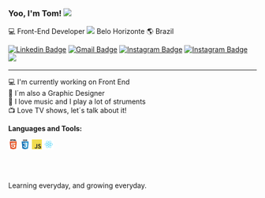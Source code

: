 <p align="center">
 <!-- <img width="100%" src="![image](https://user-images.githubusercontent.com/85240595/127880736-21efeb3f-84d4-41ff-8470-d45fd0fada17.png)" /> -->
</p>

### Yoo, I'm Tom! <img src="https://data.whicdn.com/images/242557345/original.gif" width="30px">

💻 Front-End Developer  <img src="https://image.flaticon.com/icons/svg/197/197386.svg" width="13"/> Belo Horizonte 🌎 Brazil


[![Linkedin Badge](https://img.shields.io/badge/-TomOliveira.facode-blue?style=flat-square&logo=Linkedin&logoColor=white&link=https://https://www.linkedin.com/in/werverton-oliveira-913967218/)](https://www.linkedin.com/in/werverton-oliveira-913967218/)
[![Gmail Badge](https://img.shields.io/badge/-Weverton.Oliveira-c14438?style=flat-square&logo=Gmail&logoColor=white&link=mailto:weverton.oliveira@facode.com.br)](mailto:weverton.oliveira@facode.com.br)
[![Instagram Badge](https://img.shields.io/badge/-tom.oliveira-blue?style=flat-square&logo=Instagram&logoColor=white&link=https://www.instagram.com/tomzinhu1)](https://www.instagram.com/tomzinhu1)
[![Instagram Badge](https://img.shields.io/badge/-tom.oliveira.design-blue?style=flat-square&logo=Instagram&logoColor=white&link=https://www.instagram.com/tomoliveiradesign)](https://www.instagram.com/tomoliveiradesign)
![](https://visitor-badge.glitch.me/badge?page_id=tomoliveira1.tomoliveira1)

---

💻 I'm currently working on Front End<br>
🎨 I´m also a Graphic Designer<br>
🎵 I love music and I play a lot of struments<br>
📺 Love TV shows, let´s talk about it!

**Languages and Tools:**  

<code><img height="20" src="https://raw.githubusercontent.com/github/explore/80688e429a7d4ef2fca1e82350fe8e3517d3494d/topics/html/html.png"></code>
<code><img height="20" src="https://raw.githubusercontent.com/github/explore/80688e429a7d4ef2fca1e82350fe8e3517d3494d/topics/css/css.png"></code>
<code><img height="20" src="https://raw.githubusercontent.com/github/explore/80688e429a7d4ef2fca1e82350fe8e3517d3494d/topics/javascript/javascript.png"></code>
<code><img height="20" src="https://raw.githubusercontent.com/github/explore/80688e429a7d4ef2fca1e82350fe8e3517d3494d/topics/react/react.png"></code>

<br/>


<br/>


Learning everyday, and growing everyday.

<br/>
<br/>

<br/>
</samp>
